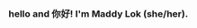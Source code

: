### hello and 你好! I'm Maddy Lok (she/her).

<!--
**maddylok/maddylok** is a ✨ _special_ ✨ repository because its `README.md` (this file) appears on your GitHub profile.

I'm a front-end developer based in Southern California. 
<img src="">

## I'm currently working on developing an e-commerce website.

